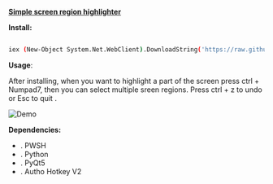 <!-----



Conversion time: 0.219 seconds.


Using this Markdown file:

1. Paste this output into your source file.
2. See the notes and action items below regarding this conversion run.
3. Check the rendered output (headings, lists, code blocks, tables) for proper
   formatting and use a linkchecker before you publish this page.

Conversion notes:

* Docs to Markdown version 1.0β44
* Sat May 10 2025 09:27:23 GMT-0700 (PDT)
* Source doc: app_highlighter_readme
----->


**<span style="text-decoration:underline;">Simple screen region highlighter</span>**

**Install:**

```bash

iex (New-Object System.Net.WebClient).DownloadString('https://raw.githubusercontent.com/Unnamed10110/simpleHighlighter_Unnamed10110/master/install_highlighter.ps1')
```
**Usage**:

After installing, when you want to highlight a part of the screen press ctrl + Numpad7, then you can select multiple sreen regions. Press ctrl + z to undo or  Esc to quit .

![Demo](https://github.com/Unnamed10110/simpleHighlighter_Unnamed10110/blob/master/Animation.gif)

**Dependencies:**



* . PWSH
* . Python
* . PyQt5
* . Autho Hotkey V2
